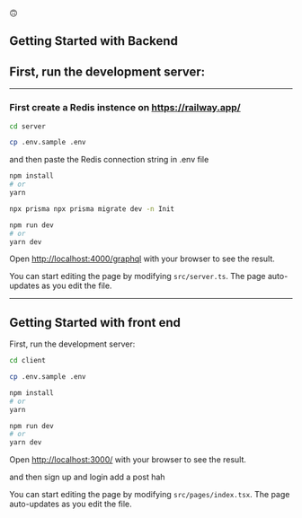 🙃

## Getting Started with Backend

## First, run the development server:

---

### First create a Redis instence on https://railway.app/

```bash
cd server
```

```bash
cp .env.sample .env
```

and then paste the Redis connection string in .env file

```bash
npm install
# or
yarn
```

```bash
npx prisma npx prisma migrate dev -n Init
```

```bash
npm run dev
# or
yarn dev
```

Open [http://localhost:4000/graphql](http://localhost:4000/graphql) with your browser to see the result.

You can start editing the page by modifying `src/server.ts`. The page auto-updates as you edit the file.

---

## Getting Started with front end

First, run the development server:

```bash
cd client
```

```bash
cp .env.sample .env
```

```bash
npm install
# or
yarn
```

```bash
npm run dev
# or
yarn dev
```

Open [http://localhost:3000/](http://localhost:3000/) with your browser to see the result.

and then sign up and login add a post hah

You can start editing the page by modifying `src/pages/index.tsx`. The page auto-updates as you edit the file.
